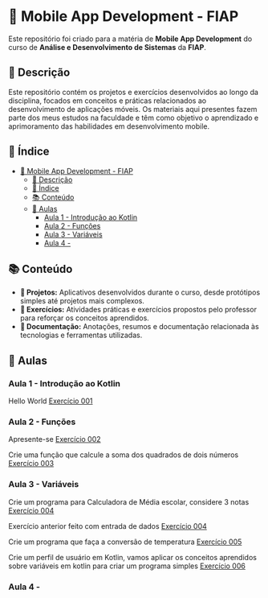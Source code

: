 
# 📱 Mobile App Development - FIAP

Este repositório foi criado para a matéria de **Mobile App Development** do curso de **Análise e Desenvolvimento de Sistemas** da **FIAP**.

## 📝 Descrição

Este repositório contém os projetos e exercícios desenvolvidos ao longo da disciplina, focados em conceitos e práticas relacionados ao desenvolvimento de aplicações móveis. Os materiais aqui presentes fazem parte dos meus estudos na faculdade e têm como objetivo o aprendizado e aprimoramento das habilidades em desenvolvimento mobile.

## 📂 Índice
- [📱 Mobile App Development - FIAP](#-mobile-app-development---fiap)
  - [📝 Descrição](#-descrição)
  - [📂 Índice](#-índice)
  - [📚 Conteúdo](#-conteúdo)
  - [📅 Aulas](#-aulas)
    - [Aula 1 - Introdução ao Kotlin](#aula-1---introdução-ao-kotlin)
    - [Aula 2 - Funções](#aula-2---funções)
    - [Aula 3 - Variáveis](#aula-3---variáveis)
    - [Aula 4 -](#aula-4--)


## 📚 Conteúdo

- **📱 Projetos:** Aplicativos desenvolvidos durante o curso, desde protótipos simples até projetos mais complexos.
- **📝 Exercícios:** Atividades práticas e exercícios propostos pelo professor para reforçar os conceitos aprendidos.
- **📄 Documentação:** Anotações, resumos e documentação relacionada às tecnologias e ferramentas utilizadas.

## 📅 Aulas

### Aula 1 - Introdução ao Kotlin
Hello World
[Exercício 001](Aula-001/HelloWorld.kt)

### Aula 2 - Funções
Apresente-se
[Exercício 002](Aula-002/ex001.kt)

Crie uma função que calcule a soma dos quadrados de dois números
[Exercício 003](Aula-002/ex002.kt)

### Aula 3 - Variáveis
Crie um programa para Calculadora de Média escolar, considere 3 notas
[Exercício 004](Aula-003/ex003.kt)

Exercício anterior feito com entrada de dados
[Exercício 004](Aula-003/ex004.kt)

Crie um programa que faça a conversão de temperatura
[Exercício 005](Aula-003/ex005.kt)

Crie um perfil de usuário em Kotlin, vamos aplicar os conceitos aprendidos sobre variáveis em kotlin para criar um programa simples
[Exercício 006](Aula-003/ex006.kt)

### Aula 4 - 
